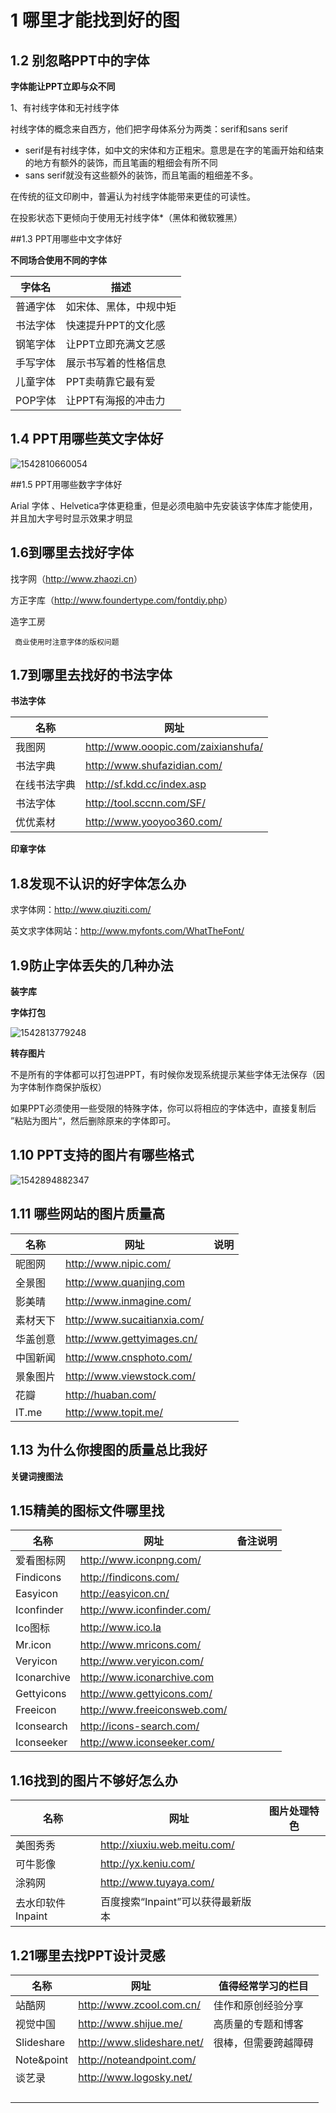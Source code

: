 # 1 哪里才能找到好的图

## 1.2 别忽略PPT中的字体

**字体能让PPT立即与众不同**

1、有衬线字体和无衬线字体

衬线字体的概念来自西方，他们把字母体系分为两类：serif和sans serif

* serif是有衬线字体，如中文的宋体和方正粗宋。意思是在字的笔画开始和结束的地方有额外的装饰，而且笔画的粗细会有所不同
* sans serif就没有这些额外的装饰，而且笔画的粗细差不多。

在传统的征文印刷中，普遍认为衬线字体能带来更佳的可读性。

在投影状态下更倾向于使用无衬线字体*（黑体和微软雅黑）

##1.3 PPT用哪些中文字体好 

**不同场合使用不同的字体**

| 字体名   | 描述                   |
| -------- | ---------------------- |
| 普通字体 | 如宋体、黑体，中规中矩 |
| 书法字体 | 快速提升PPT的文化感    |
| 钢笔字体 | 让PPT立即充满文艺感    |
| 手写字体 | 展示书写着的性格信息   |
| 儿童字体 | PPT卖萌靠它最有爱      |
| POP字体  | 让PPT有海报的冲击力    |

## 1.4 PPT用哪些英文字体好

![1542810660054](C:\Users\ATITUI~1\AppData\Local\Temp\1542810660054.png)

##1.5 PPT用哪些数字字体好

Arial 字体 、Helvetica字体更稳重，但是必须电脑中先安装该字体库才能使用，并且加大字号时显示效果才明显

## 1.6到哪里去找好字体

找字网（<http://www.zhaozi.cn>）

方正字库（<http://www.foundertype.com/fontdiy.php>）

造字工房

` 商业使用时注意字体的版权问题`

## 1.7到哪里去找好的书法字体

**书法字体**

| 名称         | 网址                                  |
| ------------ | ------------------------------------- |
| 我图网       | <http://www.ooopic.com/zaixianshufa/> |
| 书法字典     | <http://www.shufazidian.com/>         |
| 在线书法字典 | <http://sf.kdd.cc/index.asp>          |
| 书法字体     | <http://tool.sccnn.com/SF/>           |
| 优优素材     | <http://www.yooyoo360.com/>           |

**印章字体**

## 1.8发现不认识的好字体怎么办

求字体网：<http://www.qiuziti.com/>

英文求字体网站：<http://www.myfonts.com/WhatTheFont/>

## 1.9防止字体丢失的几种办法

**装字库**

**字体打包**

![1542813779248](C:\Users\ATITUI~1\AppData\Local\Temp\1542813779248.png)

**转存图片**

不是所有的字体都可以打包进PPT，有时候你发现系统提示某些字体无法保存（因为字体制作商保护版权）

如果PPT必须使用一些受限的特殊字体，你可以将相应的字体选中，直接复制后	”粘贴为图片“，然后删除原来的字体即可。

## 1.10 PPT支持的图片有哪些格式

![1542894882347](C:\Users\ATITUI~1\AppData\Local\Temp\1542894882347.png)

## 1.11 哪些网站的图片质量高

| 名称     | 网址                           | 说明 |
| -------- | ------------------------------ | ---- |
| 昵图网   | <http://www.nipic.com/>        |      |
| 全景图   | <http://www.quanjing.com>      |      |
| 影美晴   | <http://www.inmagine.com/>     |      |
| 素材天下 | <http://www.sucaitianxia.com/> |      |
| 华盖创意 | <http://www.gettyimages.cn/>   |      |
| 中国新闻 | <http://www.cnsphoto.com/>     |      |
| 景象图片 | <http://www.viewstock.com/>    |      |
| 花瓣     | <http://huaban.com/>           |      |
| IT.me    | <http://www.topit.me/>         |      |

## 1.13 为什么你搜图的质量总比我好

**关键词搜图法**

## 1.15精美的图标文件哪里找

| 名称        | 网址                           | 备注说明 |
| ----------- | ------------------------------ | -------- |
| 爱看图标网  | <http://www.iconpng.com/>      |          |
| Findicons   | <http://findicons.com/>        |          |
| Easyicon    | <http://easyicon.cn/>          |          |
| Iconfinder  | <http://www.iconfinder.com/>   |          |
| Ico图标     | <http://www.ico.Ia>            |          |
| Mr.icon     | <http://www.mricons.com/>      |          |
| Veryicon    | <http://www.veryicon.com/>     |          |
| Iconarchive | <http://www.iconarchive.com>   |          |
| Gettyicons  | <http://www.gettyicons.com/>   |          |
| Freeicon    | <http://www.freeiconsweb.com/> |          |
| Iconsearch  | <http://icons-search.com/>     |          |
| Iconseeker  | <http://www.iconseeker.com/>   |          |

## 1.16找到的图片不够好怎么办

| 名称              | 网址                              | 图片处理特色 |
| ----------------- | --------------------------------- | ------------ |
| 美图秀秀          | <http://xiuxiu.web.meitu.com/>    |              |
| 可牛影像          | <http://yx.keniu.com/>            |              |
| 涂鸦网            | <http://www.tuyaya.com/>          |              |
| 去水印软件Inpaint | 百度搜索“Inpaint”可以获得最新版本 |              |

## 1.21哪里去找PPT设计灵感

| 名称       | 网址                         | 值得经常学习的栏目   |
| ---------- | ---------------------------- | -------------------- |
| 站酷网     | <http://www.zcool.com.cn/>   | 佳作和原创经验分享   |
| 视觉中国   | <http://www.shijue.me/>      | 高质量的专题和博客   |
| Slideshare | <http://www.slideshare.net/> | 很棒，但需要跨越障碍 |
| Note&point | <http://noteandpoint.com/>   |                      |
| 谈艺录     | <http://www.logosky.net/>    |                      |
|            |                              |                      |
|            |                              |                      |
|            |                              |                      |
|            |                              |                      |

